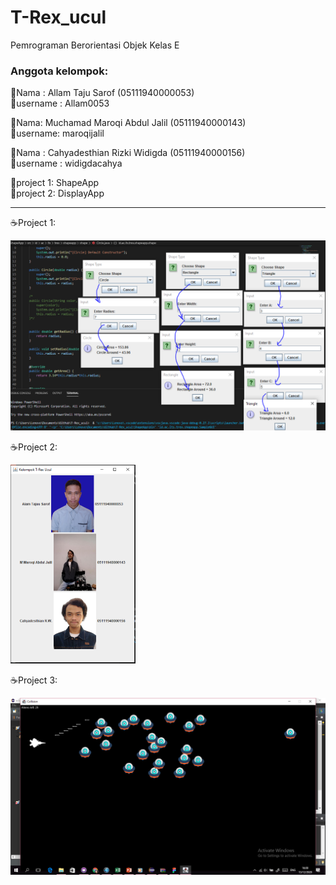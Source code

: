 # T-Rex_ucul
Pemrograman Berorientasi Objek Kelas E  
### Anggota kelompok:  

🦖Nama : Allam Taju Sarof (05111940000053)    
🦖username : Allam0053

🦖Nama: Muchamad Maroqi Abdul Jalil (05111940000143)  
🦖username: maroqijalil

🦖Nama : Cahyadesthian Rizki Widigda (05111940000156)     
🦖username : widigdacahya

🦖project 1: ShapeApp     
🦖project 2: DisplayApp

---------------------------------------
☕️Project 1:      

<img src="screenshot/projectShape.PNG" width="700">
            
☕️Project 2:
      
<img src="screenshot/project2.PNG" width="200">

☕️Project 3:
      
<img src="screenshot/project3.png" width="700">
